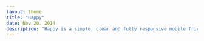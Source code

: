 ```yaml
---
layout: theme
title: "Happy"
date: Nov 20. 2014
description: "Happy is a simple, clean and fully responsive mobile friendly landing page."
---
```

